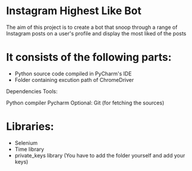 

# Instagram Highest Like Bot
The aim of this project is to create a bot that snoop through a range of Instagram posts on a user's profile and display the most liked of the posts

# It consists of the following parts:
* Python source code compiled in PyCharm's IDE
* Folder containing excution path of ChromeDriver


Dependencies
Tools:

Python compiler
Pycharm
Optional: Git (for fetching the sources)

# Libraries:

* Selenium
* Time library
* private_keys library (You have to add the folder yourself and add your keys)
